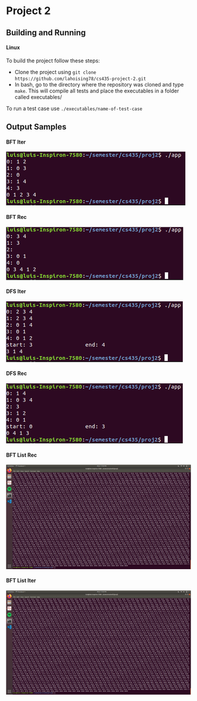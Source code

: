 <h1>Project 2</h1>

<h2>Building and Running</h2>
<h4><strong>Linux</strong></h4>
<p>To build the project follow these steps:</p> 
<ul>
    <li>Clone the project using <code>git clone https://github.com/lahoising78/cs435-project-2.git</code></li>
    <li>
        In bash, go to the directory where the repository was cloned and type <code>make</code>. 
        This will compile all tests and place the executables in a folder called executables/
    </li>
</ul>
<p>To run a test case use <code>./executables/name-of-test-case</code></p>

<h2>Output Samples</h2>
<h4>BFT Iter</h4>
<img src="output_pics/bft_iter.png">
<h4>BFT Rec</h4>
<img src="output_pics/bft_rec.png">
<h4>DFS Iter</h4>
<img src="output_pics/dfs_iter.png">
<h4>DFS Rec</h4>
<img src="output_pics/dfs_rec.png">
<h4>BFT List Rec</h4>
<img src="output_pics/bft_list_rec.png">
<h4>BFT List Iter</h4>
<img src="output_pics/bft_list_iter.png">